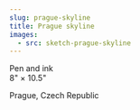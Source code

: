 ```yaml
---
slug: prague-skyline
title: Prague skyline
images:
  - src: sketch-prague-skyline
---
```

Pen and ink  
8" × 10.5"

Prague, Czech Republic
